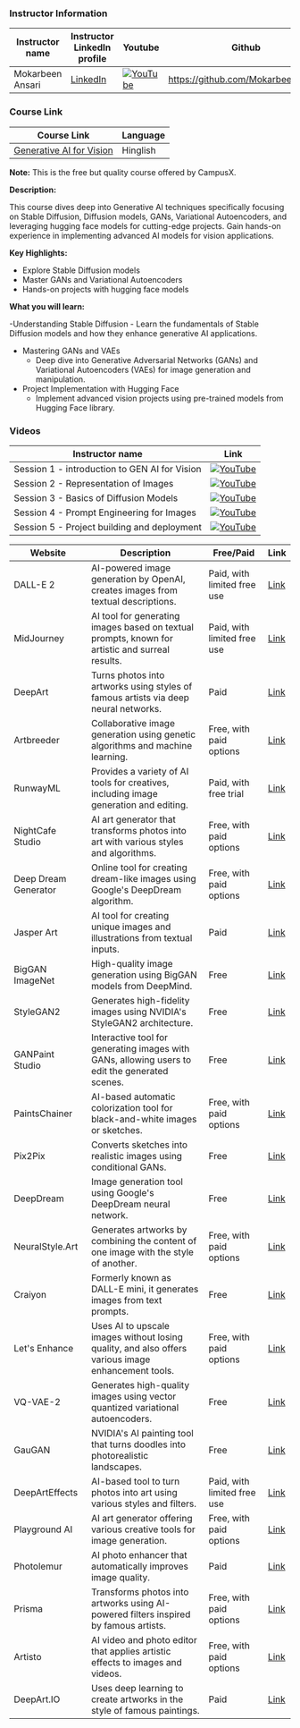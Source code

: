 ### Instructor Information

| Instructor name | Instructor LinkedIn profile | Youtube| Github |
|-----------------|-----------------------------|-----|---|
| Mokarbeen Ansari | [LinkedIn](https://www.linkedin.com/in/mokarbeenansari) | [![YouTube](https://img.shields.io/badge/YouTube-Video-green)](https://www.youtube.com/MokarbeenAnsari) | https://github.com/MokarbeenAnsari | 
### Course Link 

| Course Link | Language |
|-------------|----------|
| [Generative AI for Vision](https://learnwith.campusx.in/courses/Generative-AI-for-Vision-663d29159ad5df3d9e2c67cf) | Hinglish |

**Note:** This is the free but quality course offered by CampusX.

**Description:**

This course dives deep into Generative AI techniques specifically focusing on Stable Diffusion, Diffusion models, GANs, Variational Autoencoders, and leveraging hugging face models for cutting-edge projects. Gain hands-on experience in implementing advanced AI models for vision applications.

**Key Highlights:**
- Explore Stable Diffusion models
- Master GANs and Variational Autoencoders
- Hands-on projects with hugging face models

**What you will learn:**

-Understanding Stable Diffusion
    - Learn the fundamentals of Stable Diffusion models and how they enhance generative AI applications.
- Mastering GANs and VAEs
    - Deep dive into Generative Adversarial Networks (GANs) and Variational Autoencoders (VAEs) for image generation and manipulation.
- Project Implementation with Hugging Face
    - Implement advanced vision projects using pre-trained models from Hugging Face library.

### Videos
| Instructor name  | Link |
|-----------------|-------------------------|
| Session 1 - introduction to GEN AI for Vision |[![YouTube](https://img.shields.io/badge/YouTube-Video-green)](https://youtu.be/3Bs8GxA0IE4?si=6cHM4WuDuWyuVS0X)|
| Session 2 - Representation of Images |[![YouTube](https://img.shields.io/badge/YouTube-Video-green)](https://youtu.be/jdgKsFuX76w?si=69-lZFuAjDx_v0qX)|
| Session 3 - Basics of Diffusion Models |[![YouTube](https://img.shields.io/badge/YouTube-Video-green)](https://youtu.be/2pZOJhWnGMY?si=YfV9wZ7HJBxe_ATE)|
| Session 4 - Prompt Engineering for Images |[![YouTube](https://img.shields.io/badge/YouTube-Video-green)](https://youtu.be/snT9n4jzxgQ?si=taPieEFN5eO-0z2q)|
| Session 5 - Project building and deployment |[![YouTube](https://img.shields.io/badge/YouTube-Video-green)](https://youtu.be/lZCTiWrw5l8?si=MTW_uq4uQ70c6W-2)|


| Website               | Description                                                                                       | Free/Paid                    | Link                                              |
|-----------------------|---------------------------------------------------------------------------------------------------|------------------------------|---------------------------------------------------|
| DALL-E 2              | AI-powered image generation by OpenAI, creates images from textual descriptions.                  | Paid, with limited free use  | [Link](https://www.openai.com/dall-e-2/)          |
| MidJourney            | AI tool for generating images based on textual prompts, known for artistic and surreal results.   | Paid, with limited free use  | [Link](https://www.midjourney.com/)               |
| DeepArt               | Turns photos into artworks using styles of famous artists via deep neural networks.               | Paid                         | [Link](https://deepart.io/)                       |
| Artbreeder            | Collaborative image generation using genetic algorithms and machine learning.                     | Free, with paid options      | [Link](https://www.artbreeder.com/)               |
| RunwayML              | Provides a variety of AI tools for creatives, including image generation and editing.             | Paid, with free trial        | [Link](https://runwayml.com/)                     |
| NightCafe Studio      | AI art generator that transforms photos into art with various styles and algorithms.              | Free, with paid options      | [Link](https://creator.nightcafe.studio/)         |
| Deep Dream Generator  | Online tool for creating dream-like images using Google's DeepDream algorithm.                    | Free, with paid options      | [Link](https://deepdreamgenerator.com/)           |
| Jasper Art            | AI tool for creating unique images and illustrations from textual inputs.                         | Paid                         | [Link](https://www.jasper.ai/art)                 |
| BigGAN ImageNet       | High-quality image generation using BigGAN models from DeepMind.                                  | Free                         | [Link](https://tfhub.dev/deepmind/biggan)         |
| StyleGAN2             | Generates high-fidelity images using NVIDIA's StyleGAN2 architecture.                             | Free                         | [Link](https://github.com/NVlabs/stylegan2)       |
| GANPaint Studio       | Interactive tool for generating images with GANs, allowing users to edit the generated scenes.    | Free                         | [Link](http://ganpaint.io/)                       |
| PaintsChainer         | AI-based automatic colorization tool for black-and-white images or sketches.                      | Free, with paid options      | [Link](https://paintschainer.preferred.tech/)     |
| Pix2Pix               | Converts sketches into realistic images using conditional GANs.                                  | Free                         | [Link](https://affinelayer.com/pixsrv/)           |
| DeepDream             | Image generation tool using Google's DeepDream neural network.                                    | Free                         | [Link](https://deepdreamgenerator.com/)           |
| NeuralStyle.Art       | Generates artworks by combining the content of one image with the style of another.               | Free, with paid options      | [Link](https://neuralstyle.art/)                  |
| Craiyon               | Formerly known as DALL-E mini, it generates images from text prompts.                             | Free                         | [Link](https://www.craiyon.com/)                  |
| Let's Enhance         | Uses AI to upscale images without losing quality, and also offers various image enhancement tools.| Free, with paid options      | [Link](https://letsenhance.io/)                   |
| VQ-VAE-2              | Generates high-quality images using vector quantized variational autoencoders.                    | Free                         | [Link](https://github.com/deepmind/vq-vae-2)      |
| GauGAN                | NVIDIA's AI painting tool that turns doodles into photorealistic landscapes.                      | Free                         | [Link](https://www.nvidia.com/en-us/research/ai-playground/) |
| DeepArtEffects        | AI-based tool to turn photos into art using various styles and filters.                           | Paid, with limited free use  | [Link](https://www.deeparteffects.com/)           |
| Playground AI         | AI art generator offering various creative tools for image generation.                            | Free, with paid options      | [Link](https://playgroundai.com/)                 |
| Photolemur            | AI photo enhancer that automatically improves image quality.                                      | Paid                         | [Link](https://photolemur.com/)                   |
| Prisma                | Transforms photos into artworks using AI-powered filters inspired by famous artists.              | Free, with paid options      | [Link](https://prisma-ai.com/)                    |
| Artisto               | AI video and photo editor that applies artistic effects to images and videos.                     | Free, with paid options      | [Link](https://artisto.my.com/)                   |
| DeepArt.IO            | Uses deep learning to create artworks in the style of famous paintings.                           | Paid                         | [Link](https://deepart.io/)                       |


